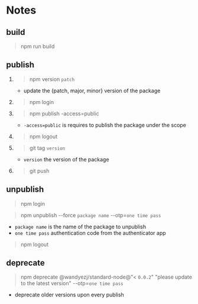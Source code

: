 # Notes

## build

> npm run build

## publish

1. > npm version `patch`
    * update the {patch, major, minor} version of the package

1. > npm login

1. > npm publish -access=public

    * `-access=public` is requires to publish the package under the scope

1. > npm logout

1. > git tag `version`
    * `version` the version of the package
1. > git push

## unpublish

> npm login

> npm unpublish --force `package name` --otp=`one time pass`

* `package name` is the name of the package to unpublish
* `one time pass` authentication code from the authenticator app

> npm logout

## deprecate

> npm deprecate @wandyezj/standard-node@"< `0.0.2`" "please update to the latest version" --otp=`one time pass`

* deprecate older versions upon every publish
